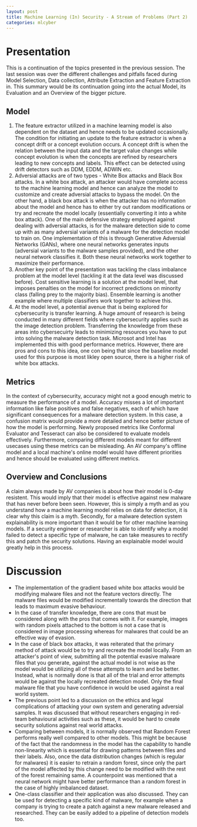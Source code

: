 ```yaml
---
layout: post
title: Machine Learning (In) Security - A Stream of Problems (Part 2)
categories: mlcyber
---
```


# Presentation
This is a continuation of the topics presented in the previous session. The last session was over the different challenges and pitfalls faced during Model Selection, Data collection, Attribute Extraction and Feature Extraction in. This summary would be its continuation going into the actual Model, its Evaluation and an Overview of the bigger picture. 

## Model
1. The feature extractor utilized in a machine learning model is also dependent on the dataset and hence needs to be updated occasionally. The condition for initiating an update to the feature extractor is when a concept drift or a concept evolution occurs. A concept drift is when the relation between the input data and the target value changes while concept evolution is when the concepts are refined by researchers leading to new concepts and labels. This effect can be detected using drift detectors such as DDM, EDDM, ADWIN etc.
2. Adversial attacks are of two types - White Box attacks and Black Box attacks. In a white box attack, an attacker would have complete access to the machine learning model and hence can analyze the model to customize and create adversial attacks to bypass the model.  On the other hand, a black box attack is when the attacker has no information about the model and hence has to either try out random modifications or try and recreate the model locally (essentially converting it into a white box attack).
One of the main defensive strategy employed against dealing with adversial attacks, is for the malware detection side to come up with as many adversial variants of a malware for the detection model to train on. One implementation of this is through Generative Adversial Networks (GANs), where one neural networks generates inputs (adversial variants to the malware samples provided), and the other neural network classifies it. Both these neural networks work together to maximize their performance.
3. Another key point of the presentation was tackling the class imbalance problem at the model level (tackling it at the data level was discussed before). Cost sensitive learning is a solution at the model level, that imposes penalties on the model for incorrect predictions on minority class (falling prey to the majority bias). Ensemble learning is another example where multiple classifiers work together to achieve this.
4. At the model level, a potential avenue that is being explored for cybersecurity is transfer learning. A huge amount of research is being conducted in many different fields where cybersecurity applies such  as the image detection problem. Transferring the knowledge from these areas into cybersecuirty leads to minimizing resources you have to put into solving the malware detection task. Microsot and Intel has implemented this with good performance metrics. However, there are pros and cons to this idea, one con being that since the baseline model used for this purpose is most likley open source, there is a higher risk of white box attacks.
## Metrics
In the context of cybersecurity, accuracy might not a good enough metric to measure the performance of a model. Accuracy misses a lot of important information like false positives and false negatives, each of which have significant consequences for a malware detection system. In this case, a confusion matrix would provide a more detailed and hence better picture of how the model is performing. Newly proposed metrics like Conformal Evaluator and Tesseract can also be considered to evaluate models effectively.
Furthermore, comparing different models meant for different usecases using these metrics can be misleading. An AV company's offline model and a local machine's online model would have different priorities and hence should be evaluated using different metrics.
## Overview and Conclusions
A claim always made by AV companies is about how their model is 0-day resistent. This would imply that their model is effective against new malware that has never before been seen. However, this is simply a myth and as you understand how a machine learning model relies on data for detection, it is clear why this claim is a myth.
Secondly, for a malware detection system explainability is more important than it would be for other machine learning models. If a security engineer or researcher is able to identify why a model failed to detect a specific type of malware, he can take measures to rectify this and patch the security solutions. Having an explainable model would greatly help in this process. 

# Discussion
* The implementation of the gradient based white box attacks would be modifying malware files and not the feature vectors directly. The malware files would be modified incrementally towards the direction that leads to maximum evasive behaviour. 
* In the case of transfer knowledge, there are cons that must be considered along with the pros that comes with it. For example, images with random pixels attached to the bottom is not a case that is considered in image processing whereas for malwares that could be an effective way of evasion.
* In the case of black box attacks, it was reiterated that the primary method of attack would be to try and recreate the model locally. From an attacker's point of view, submitting all the potential evasive malware files that you generate, against the actual model is not wise as the model would be utilizing all of these attempts to learn and be better. Instead, what is normally done is that all of the trial and error attempts would be against the locally recreated detection model. Only the final malware file that you have confidence in would be used against a real world system.
* The previous point led to a discussion on the ethics and legal complications of attacking your own system and generating adversial samples. It was discussed that without researchers engaging in red-team behavioural activities such as these, it would be hard to create security solutions against real world attacks.
* Comparing between models, it is normally observed that Random Forest performs really well compared to other models. This might be because of the fact that the randomness in the model has the capability to handle non-linearity which is essential for drawing patterns between files and their labels. Also, once the data distribution changes (which is regular for malwares) it is easier to retrain a random forest, since only the part of the model affected by this change need to be modified with the rest of the forest remaining same. A counterpoint was mentioned that a neural network might have better performance than a random forest in the case of highly imbalanced dataset. 
* One-class classifier and their application was also discussed. They can be used for detecting a specific kind of malware, for example when a company is trying to create a patch against a new malware released and researched. They can be easily added to a pipeline of detection models too.
